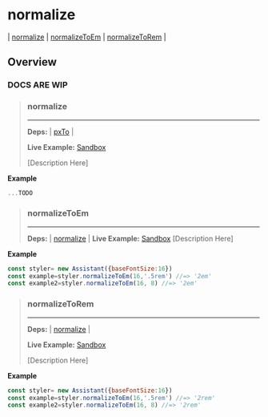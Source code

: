 #  normalize
| [normalize](#normalize) | [normalizeToEm](#normalizetoem) | [normalizeToRem](#normalizetorem) |
## Overview
### DOCS ARE WIP



>### normalize
>---
>**Deps:** | [pxTo](#pxto) |
>
>**Live Example:** [Sandbox](https://nr15m67qzp.codesandbox.io/units)
>
>[Description Here]

**Example**

```javascript
...TODO
```

>### normalizeToEm
>---
>**Deps:** | [normalize](#normalize) |
>**Live Example:** [Sandbox](https://nr15m67qzp.codesandbox.io/units)
>[Description Here]

**Example**

```javascript
const styler= new Assistant({baseFontSize:16})
const example=styler.normalizeToEm(16,'.5rem') //=> '2em'
const example2=styler.normalizeToEm(16, 8) //=> '2em'
```

>### normalizeToRem
>---
>**Deps:** | [normalize](#normalize) |
>
>**Live Example:** [Sandbox](https://nr15m67qzp.codesandbox.io/units)
>
>[Description Here]

**Example**

```javascript
const styler= new Assistant({baseFontSize:16})
const example=styler.normalizeToEm(16,'.5rem') //=> '2rem'
const example2=styler.normalizeToEm(16, 8) //=> '2rem'
```
